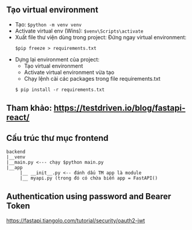 ## Tạo virtual environment

- Tạo: `$python -m venv venv`
- Activate virtual env (Wins): `$venv\Scripts\activate`
- Xuất file thư viện dùng trong project:
  Đứng ngay virtual environment:
  ```
  $pip freeze > requirements.txt
  ```
- Dựng lại environment của project:
  - Tạo virtual environment
  - Activate virtual environment vừa tạo
  - Chạy lệnh cài các packages trong file requirements.txt
  ```
  $ pip install -r requirements.txt
  ```

## Tham khảo: https://testdriven.io/blog/fastapi-react/

## Cấu trúc thư mục frontend

```
backend
|__venv
|__main.py <--- chạy $python main.py
|__app
     |__ __init__.py <-- đánh dấu TM app là module
     |__ myapi.py (trong đó có chứa biến app = FastAPI()
```

## Authentication using password and Bearer Token

https://fastapi.tiangolo.com/tutorial/security/oauth2-jwt

